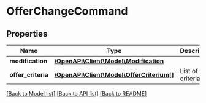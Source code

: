 # OfferChangeCommand

## Properties
Name | Type | Description | Notes
------------ | ------------- | ------------- | -------------
**modification** | [**\OpenAPI\Client\Model\Modification**](Modification.md) |  | [optional] 
**offer_criteria** | [**\OpenAPI\Client\Model\OfferCriterium[]**](OfferCriterium.md) | List of offer criteria | [optional] 

[[Back to Model list]](../README.md#documentation-for-models) [[Back to API list]](../README.md#documentation-for-api-endpoints) [[Back to README]](../README.md)


